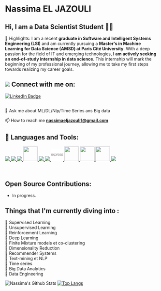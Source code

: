 # <strong>Nassima EL JAZOULI</strong>

##  Hi, I am a Data Scientist Student 👩‍💻

🔭 Highlights: I am a recent <strong>graduate in Software and Intelligent Systems Engineering (LSI)</strong> and am currently pursuing a <strong>Master's in Machine Learning for Data Science (AMSD) at Paris Cité University</strong>. With a deep passion for the field of IT and emerging technologies, <strong>I am actively seeking an end-of-study internship in data science</strong>. This internship will mark the beginning of my professional journey, allowing me to take my first steps towards realizing my career goals.


## <img src="https://media.giphy.com/media/iY8CRBdQXODJSCERIr/giphy.gif" width="30px"> Connect with me on:

<a href="https://www.linkedin.com/in/nassima-el-jazouli-58547b211/">
   <img src="https://img.shields.io/badge/LinkedIn-blue?style=for-the-badge&logo=linkedin&logoColor=white" alt="LinkedIn Badge"/>
</a>
<br>
  <img src="https://komarev.com/ghpvc/?username=nassima-el-jazouli&style=flat-square&color=blue" alt=""/>
<br/>

  💬 Ask me about ML/DL/Nlp/Time Series ans Big data  

  📫 How to reach me **nassimaeljazouli1@gmail.com** 

## 🚀 Languages and Tools:
<p align="left"> 
    <a href="https://developer.mozilla.org/en-US/docs/Web/JavaScript" target="_blank"> <img src="https://img.icons8.com/color/48/000000/javascript.png"/> </a> 
    <a href="https://www.w3.org/html/" target="_blank"> <img src="https://img.icons8.com/color/48/000000/html-5.png"/> </a> 
    <a href="https://www.w3schools.com/css/" target="_blank"> <img src="https://img.icons8.com/color/48/000000/css3.png"/> </a> 
  <a href="https://www.typescriptlang.org" target="_blank"> <img src="https://img.icons8.com/ios-filled/512/typescript.png"  width="48" height="48"/> </a>
   <a href="https://redux.js.org" target="_blank"> <img src="https://img.icons8.com/color/48/000000/redux.png"/> </a> 
    <a href="https://rsgm .js.org" target="_blank"> <img src="https://img.icons8.com/fluency/48/000000/node-js.png"/> </a>
    <a href="https://expressjs.com" target="_blank"> <img src="https://raw.githubusercontent.com/devicons/devicon/master/icons/express/express-original-wordmark.svg"        alt="express" width="40" height="40"/> </a>
   <a href="https://www.mongodb.com/" target="_blank"> <img src="https://img.icons8.com/color/512/mongodb.png" width="48" height="48"/> </a> 
    <a href="https://getbootstrap.com" target="_blank"> <img src="https://img.icons8.com/color/48/000000/bootstrap.png" width="48" height="48"/> </a> 
     <a href="https://mui.com/material-ui" target="_blank"> <img src="https://img.icons8.com/color/512/material-ui.png" width="48" height="48"/> </a>   
    <a href="https://git-scm.com/" target="_blank"> <img src="https://img.icons8.com/color/48/000000/git.png"/> </a> 
</p>
<br />

## Open Source Contributions:

- In progress.

## Things that I'm currently diving into :

🎯 Supervised Learning<br>
🎯 Unsupervised Learning<br>
🎯 Reinforcement Learning<br>
🎯 Deep Learning<br>
🎯 Finite Mixture models et co-clustering<br>
🎯 Dimensionality Reduction<br>
🎯 Recommender Systems<br>
🎯 Text-mining et NLP<br>
🎯 Time series<br>
🎯 Big Data Analytics<br>
🎯 Data Engineering<br>

![Nassima's Github Stats](https://github-readme-stats.vercel.app/api?username=Nassima-el-jazouli&count_private=true&theme=dracula&show_icons=true)
[![Top Langs](https://github-readme-stats.vercel.app/api/top-langs/?username=Nassima-el-jazouli)](https://github.com/anuraghazra/github-readme-stats)
